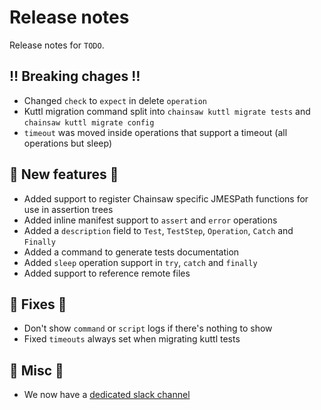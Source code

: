 # Release notes

Release notes for `TODO`.

<!--
## ✨ UI changes ✨

## ⭐ Examples ⭐

## ⛵ Tutorials ⛵

## 📚 Docs 📚
-->

## ‼️ Breaking chages ‼️

- Changed `check` to `expect` in delete `operation`
- Kuttl migration command split into `chainsaw kuttl migrate tests` and `chainsaw kuttl migrate config`
- `timeout` was moved inside operations that support a timeout (all operations but sleep)

## 💫 New features 💫

- Added support to register Chainsaw specific JMESPath functions for use in assertion trees
- Added inline manifest support to `assert` and `error` operations
- Added a `description` field to `Test`, `TestStep`, `Operation`, `Catch` and `Finally`
- Added a command to generate tests documentation
- Added `sleep` operation support in `try`, `catch` and `finally`
- Added support to reference remote files

## 🔧 Fixes 🔧

- Don't show `command` or `script` logs if there's nothing to show
- Fixed `timeouts` always set when migrating kuttl tests

## 🎸 Misc 🎸

- We now have a [dedicated slack channel](https://kubernetes.slack.com/archives/C067LUFL43U)